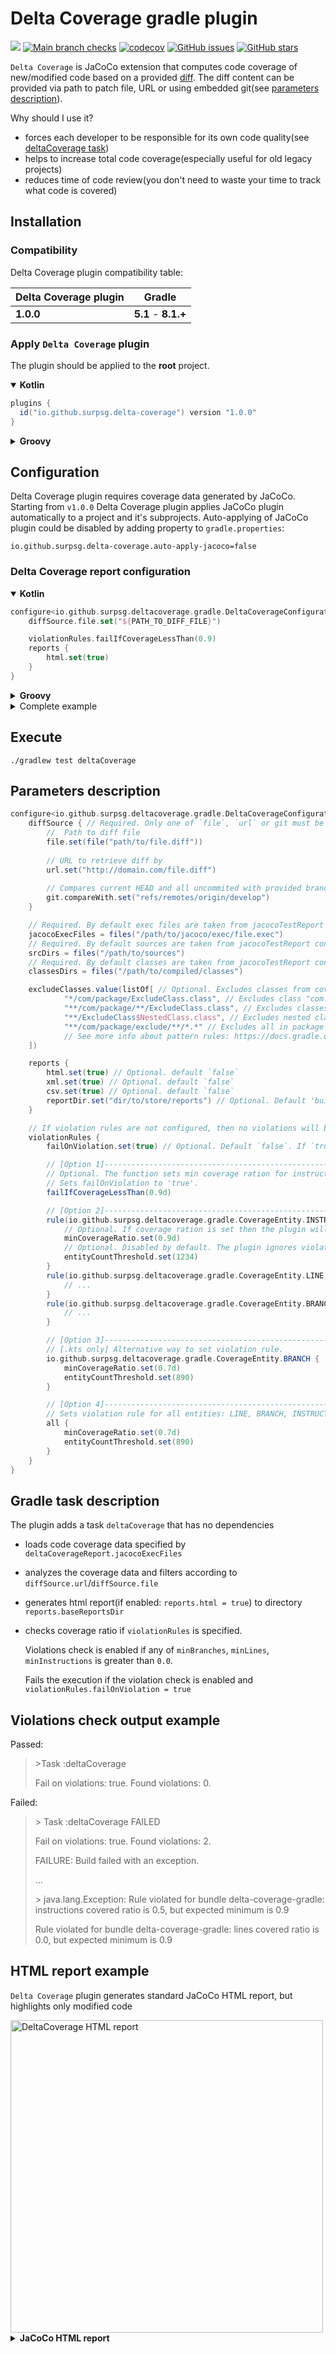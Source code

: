 # Delta Coverage gradle plugin 
[![](https://jitpack.io/v/SurpSG/delta-coverage-plugin.svg)](https://jitpack.io/#SurpSG/delta-coverage-plugin)
[![Main branch checks](https://github.com/SurpSG/delta-coverage-plugin/actions/workflows/main-branch.yml/badge.svg?branch=main)](https://github.com/SurpSG/delta-coverage-plugin/actions/workflows/main-branch.yml)
[![codecov](https://codecov.io/gh/SurpSG/delta-coverage-plugin/branch/main/graph/badge.svg?token=69BAXyEhse)](https://codecov.io/gh/SurpSG/delta-coverage-plugin)
[![GitHub issues](https://img.shields.io/github/issues/SurpSG/delta-coverage-plugin)](https://github.com/SurpSG/delta-coverage-plugin/issues)
[![GitHub stars](https://img.shields.io/github/stars/SurpSG/delta-coverage-plugin?style=flat-square)](https://github.com/SurpSG/delta-coverage-plugin/stargazers)

`Delta Coverage` is JaCoCo extension that computes code coverage of new/modified code based on a provided [diff](https://en.wikipedia.org/wiki/Diff#Unified_format). 
The diff content can be provided via path to patch file, URL or using embedded git(see [parameters description](#Parameters-description)).   

Why should I use it?
* forces each developer to be responsible for its own code quality(see [deltaCoverage task](#gradle-task-description))
* helps to increase total code coverage(especially useful for old legacy projects)
* reduces time of code review(you don't need to waste your time to track what code is covered)


## Installation

### Compatibility

Delta Coverage plugin compatibility table:

| Delta Coverage plugin | Gradle              |
|----------------------|---------------------|
| **1.0.0**            | **5.1** - **8.1.+** |

### Apply `Delta Coverage` plugin

The plugin should be applied to the **root** project.

<details open>

<summary><b>Kotlin</b></summary>

```groovy
plugins {
  id("io.github.surpsg.delta-coverage") version "1.0.0"
}
```

</details>

<details>

<summary><b>Groovy</b></summary>

```groovy
plugins {
  id "io.github.surpsg.delta-coverage" version "1.0.0"
}
```
</details>


## Configuration

Delta Coverage plugin requires coverage data generated by JaCoCo.
Starting from `v1.0.0` Delta Coverage plugin applies JaCoCo plugin automatically to a project and it's subprojects.
Auto-applying of JaCoCo plugin could be disabled by adding property to `gradle.properties`:
```
io.github.surpsg.delta-coverage.auto-apply-jacoco=false
```

### Delta Coverage report configuration

<details open>
<summary><b>Kotlin</b></summary>

```kotlin
configure<io.github.surpsg.deltacoverage.gradle.DeltaCoverageConfiguration> {
    diffSource.file.set("${PATH_TO_DIFF_FILE}")

    violationRules.failIfCoverageLessThan(0.9)
    reports {
        html.set(true)
    }
}
```

</details>

<details>
<summary><b>Groovy</b></summary>

```groovy
deltaCoverageReport {
    diffSource.file = file("${PATH_TO_DIFF_FILE}") 

    violationRules.failIfCoverageLessThan 0.9d
    
    reports {
        html.set(true)
    }
}
```

</details>


<details>
<summary>Complete example</summary> 

```kotlin
plugins {
    id("io.github.surpsg.delta-coverage") version "1.0.0"
}

configure<io.github.surpsg.deltacoverage.gradle.DeltaCoverageConfiguration> {
    git.compareWith("refs/remotes/origin/main")

    violationRules.failIfCoverageLessThan(0.9)
    
    reports {
        html.set(true)
        xml.set(true)
        csv.set(true)
    }
}
```  

</details>


## Execute

```shell
./gradlew test deltaCoverage
```


## Parameters description
```groovy
configure<io.github.surpsg.deltacoverage.gradle.DeltaCoverageConfiguration> {
    diffSource { // Required. Only one of `file`, `url` or git must be spesified
        //  Path to diff file 
        file.set(file("path/to/file.diff")) 
        
        // URL to retrieve diff by
        url.set("http://domain.com/file.diff") 
        
        // Compares current HEAD and all uncommited with provided branch, revision or tag 
        git.compareWith.set("refs/remotes/origin/develop")
    }

    // Required. By default exec files are taken from jacocoTestReport configuration if any
    jacocoExecFiles = files("/path/to/jacoco/exec/file.exec")
    // Required. By default sources are taken from jacocoTestReport configuration if any
    srcDirs = files("/path/to/sources")
    // Required. By default classes are taken from jacocoTestReport configuration if any
    classesDirs = files("/path/to/compiled/classes")

    excludeClasses.value(listOf[ // Optional. Excludes classes from coverage report by set of patterns 
            "*/com/package/ExcludeClass.class", // Excludes class "com.package.ExcludeClass"
            "**/com/package/**/ExcludeClass.class", // Excludes classes like "com.package.ExcludeClass", "com.package.sub1.sub2.ExcludeClass", etc.
            "**/ExcludeClass$NestedClass.class", // Excludes nested class(es) "<any-package>.ExcludeClass.NestedClass"
            "**/com/package/exclude/**/*.*" // Excludes all in package "com.package.exclude"
            // See more info about pattern rules: https://docs.gradle.org/current/javadoc/org/gradle/api/tasks/util/PatternFilterable.html
    ])

    reports {
        html.set(true) // Optional. default `false`
        xml.set(true) // Optional. default `false`
        csv.set(true) // Optional. default `false`
        reportDir.set("dir/to/store/reports") // Optional. Default 'build/reports/jacoco/deltaCoverage'
    }

    // If violation rules are not configured, then no violations will be checked.
    violationRules {
        failOnViolation.set(true) // Optional. Default `false`. If `true` then task will fail if any violation is found.

        // [Option 1]---------------------------------------------------------------------------------------------------
        // Optional. The function sets min coverage ration for instructions, branches and lines to '0.9'. 
        // Sets failOnViolation to 'true'.
        failIfCoverageLessThan(0.9d)

        // [Option 2]---------------------------------------------------------------------------------------------------
        rule(io.github.surpsg.deltacoverage.gradle.CoverageEntity.INSTRUCTION) {
            // Optional. If coverage ration is set then the plugin will check coverage ratio for this entity.
            minCoverageRatio.set(0.9d)
            // Optional. Disabled by default. The plugin ignores violation if the entity count is less than the threshold.
            entityCountThreshold.set(1234)
        }
        rule(io.github.surpsg.deltacoverage.gradle.CoverageEntity.LINE) {
            // ...
        }
        rule(io.github.surpsg.deltacoverage.gradle.CoverageEntity.BRANCH) {
            // ...
        }

        // [Option 3]---------------------------------------------------------------------------------------------------
        // [.kts only] Alternative way to set violation rule.
        io.github.surpsg.deltacoverage.gradle.CoverageEntity.BRANCH {
            minCoverageRatio.set(0.7d)
            entityCountThreshold.set(890)
        }

        // [Option 4]---------------------------------------------------------------------------------------------------
        // Sets violation rule for all entities: LINE, BRANCH, INSTRUCTION
        all {
            minCoverageRatio.set(0.7d)
            entityCountThreshold.set(890)
        }
    }
}
```


## Gradle task description
The plugin adds a task `deltaCoverage` that has no dependencies
  * loads code coverage data specified by `deltaCoverageReport.jacocoExecFiles`
  * analyzes the coverage data and filters according to `diffSource.url`/`diffSource.file`
  * generates html report(if enabled: `reports.html = true`) to directory `reports.baseReportsDir`
  * checks coverage ratio if `violationRules` is specified. 
    
    Violations check is enabled if any of `minBranches`, `minLines`, `minInstructions` is greater than `0.0`.
    
    Fails the execution if the violation check is enabled and `violationRules.failOnViolation = true`


## Violations check output example

Passed:
> \>Task :deltaCoverage
>
> Fail on violations: true. Found violations: 0.

Failed:
>\> Task :deltaCoverage FAILED
>
>Fail on violations: true. Found violations: 2.
>
>FAILURE: Build failed with an exception.
>
>...
>
>\> java.lang.Exception: Rule violated for bundle delta-coverage-gradle: instructions covered ratio is 0.5, but expected minimum is 0.9
> 
> Rule violated for bundle delta-coverage-gradle: lines covered ratio is 0.0, but expected minimum is 0.9


## HTML report example

`Delta Coverage` plugin generates standard JaCoCo HTML report, but highlights only modified code

<img src="https://user-images.githubusercontent.com/8483470/77781538-a74f3480-704d-11ea-9e39-051f1001b88a.png" width=500  alt="DeltaCoverage HTML report"/>

<details>
  <summary><b>JaCoCo HTML report</b></summary> 
  <img src="https://user-images.githubusercontent.com/8483470/77781534-a61e0780-704d-11ea-871e-879fb45757cd.png" width=500 alt="JaCoCo HTML report"/>        
</details>

